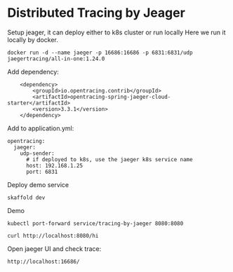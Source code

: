 # Distributed Tracing by Jeager

Setup jeager, it can deploy either to k8s cluster or run locally
Here we run it locally by docker.

    docker run -d --name jaeger -p 16686:16686 -p 6831:6831/udp jaegertracing/all-in-one:1.24.0

Add dependency:

        <dependency>
            <groupId>io.opentracing.contrib</groupId>
            <artifactId>opentracing-spring-jaeger-cloud-starter</artifactId>
            <version>3.3.1</version>
        </dependency>
        
Add to application.yml:

    opentracing:
      jaeger:
        udp-sender:
          # if deployed to k8s, use the jaeger k8s service name
          host: 192.168.1.25
          port: 6831
          
Deploy demo service

    skaffold dev
    
Demo

    kubectl port-forward service/tracing-by-jaeger 8080:8080
    
    curl http://localhost:8080/hi

        
Open jaeger UI and check trace:

    http://localhost:16686/
